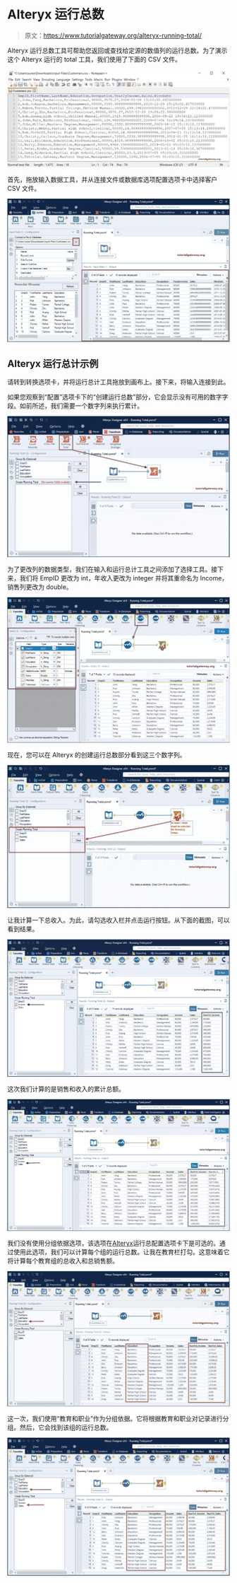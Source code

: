 # Alteryx 运行总数

> 原文：<https://www.tutorialgateway.org/alteryx-running-total/>

Alteryx 运行总数工具可帮助您返回或查找给定源的数值列的运行总数。为了演示这个 Alteryx 运行的 total 工具，我们使用了下面的 CSV 文件。

![Find Running Total 0](img/db981729a0f36caddb4557953757830c.png)

首先，拖放输入数据工具，并从连接文件或数据库选项配置选项卡中选择客户 CSV 文件。

![Calculate Running Total 1](img/17ca50b349789cc260b0e13de41d6938.png)

## Alteryx 运行总计示例

请转到转换选项卡，并将运行总计工具拖放到画布上。接下来，将输入连接到此。

如果您观察到“配置”选项卡下的“创建运行总数”部分，它会显示没有可用的数字字段。如前所述，我们需要一个数字列来执行累计。

![Alteryx Running Total 2](img/0cfbbdde4d32fab50fddefe030c9aaab.png)

为了更改列的数据类型，我们在输入和运行总计工具之间添加了选择工具。接下来，我们将 EmpID 更改为 int，年收入更改为 integer 并将其重命名为 Income，销售列更改为 double。

![Alteryx Running Total 3](img/f3c90a8e708afed7aed849d3400eff6e.png)

现在，您可以在 Alteryx 的创建运行总数部分看到这三个数字列。

![Alteryx Running Total 4](img/5eb5b559f162802dee3dfb5e38b4b513.png)

让我计算一下总收入。为此，请勾选收入栏并点击运行按钮。从下面的截图，可以看到结果。

![Alteryx Running Total 5](img/c1d60ed37fb06bb574ca6445c910368b.png)

这次我们计算的是销售和收入的累计总额。

![Running Total 6](img/d442c1f7116107311555358035ea4c28.png)

我们没有使用分组依据选项，该选项在[Alteryx](https://www.tutorialgateway.org/alteryx-tutorial/)运行总配置选项卡下是可选的。通过使用此选项，我们可以计算每个组的运行总数。让我在教育栏打勾。这意味着它将计算每个教育组的总收入和总销售额。

![Alteryx Running Total 7](img/f1c1d8ecb3fee449aaf32f3dcb11237d.png)

这一次，我们使用“教育和职业”作为分组依据。它将根据教育和职业对记录进行分组。然后，它会找到该组的运行总数。

![Alteryx Running Total 8](img/4e8639df8e8a70fc101f7a459f39b642.png)